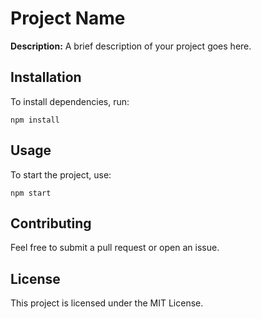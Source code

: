 <!DOCTYPE html>
<html lang="en">
<head>
    <meta charset="UTF-8">
    <meta name="viewport" content="width=device-width, initial-scale=1.0">

   
</head>
<body>
    <div class="container">
        <h1>Project Name</h1>
        <p><strong>Description:</strong> A brief description of your project goes here.</p>
        <h2>Installation</h2>
        <p>To install dependencies, run:</p>
        <pre><code>npm install</code></pre>
        <h2>Usage</h2>
        <p>To start the project, use:</p>
        <pre><code>npm start</code></pre>
        <h2>Contributing</h2>
        <p>Feel free to submit a pull request or open an issue.</p>
        <h2>License</h2>
        <p>This project is licensed under the MIT License.</p>
    </div>
</body>
</html>

